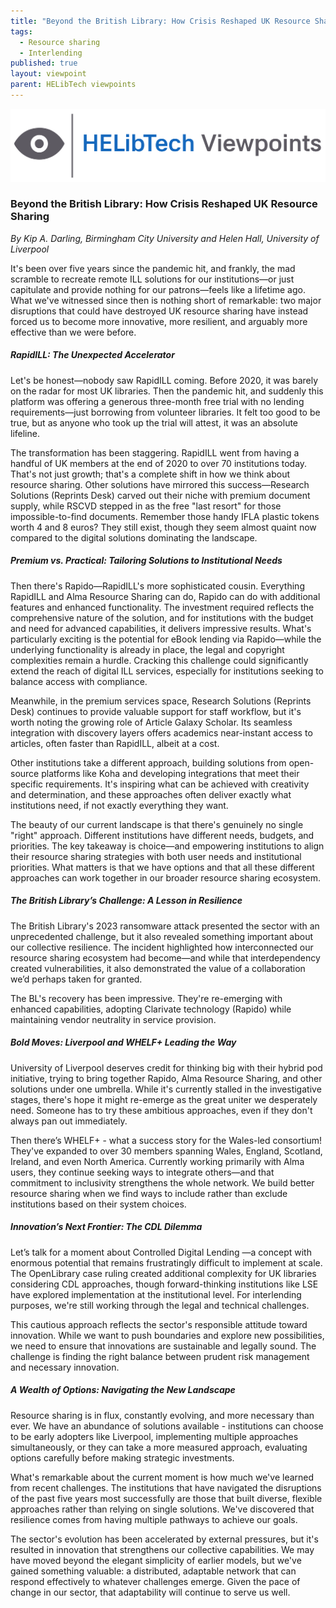 ```yaml
---
title: "Beyond the British Library: How Crisis Reshaped UK Resource Sharing"
tags:
  - Resource sharing
  - Interlending
published: true
layout: viewpoint
parent: HELibTech viewpoints
---
```

![](/assets/images/logo-viewpoints.svg)

### Beyond the British Library: How Crisis Reshaped UK Resource Sharing

*By Kip A. Darling, Birmingham City University and Helen Hall, University of Liverpool*

It's been over five years since the pandemic hit, and frankly, the mad scramble to recreate remote ILL solutions for our institutions—or just capitulate and provide nothing for our patrons—feels like a lifetime ago. What we've witnessed since then is nothing short of remarkable: two major disruptions that could have destroyed UK resource sharing have instead forced us to become more innovative, more resilient, and arguably more effective than we were before.

##### RapidILL: The Unexpected Accelerator

Let's be honest—nobody saw RapidILL coming. Before 2020, it was barely on the radar for most UK libraries. Then the pandemic hit, and suddenly this platform was offering a generous three-month free trial with no lending requirements—just borrowing from volunteer libraries. It felt too good to be true, but as anyone who took up the trial will attest, it was an absolute lifeline.

The transformation has been staggering. RapidILL went from having a handful of UK members at the end of 2020 to over 70 institutions today. That's not just growth; that's a complete shift in how we think about resource sharing. Other solutions have mirrored this success—Research Solutions (Reprints Desk) carved out their niche with premium document supply, while RSCVD stepped in as the free "last resort" for those impossible-to-find documents. Remember those handy IFLA plastic tokens worth 4 and 8 euros? They still exist, though they seem almost quaint now compared to the digital solutions dominating the landscape.

##### Premium vs. Practical: Tailoring Solutions to Institutional Needs

Then there's Rapido—RapidILL's more sophisticated cousin. Everything RapidILL and Alma Resource Sharing can do, Rapido can do with additional features and enhanced functionality. The investment required reflects the comprehensive nature of the solution, and for institutions with the budget and need for advanced capabilities, it delivers impressive results. What's particularly exciting is the potential for eBook lending via Rapido—while the underlying functionality is already in place, the legal and copyright complexities remain a hurdle. Cracking this challenge could significantly extend the reach of digital ILL services, especially for institutions seeking to balance access with compliance.

Meanwhile, in the premium services space, Research Solutions (Reprints Desk) continues to provide valuable support for staff workflow, but it's worth noting the growing role of Article Galaxy Scholar. Its seamless integration with discovery layers offers academics near-instant access to articles, often faster than RapidILL, albeit at a cost.

Other institutions take a different approach, building solutions from open-source platforms like Koha and developing integrations that meet their specific requirements. It's inspiring what can be achieved with creativity and determination, and these approaches often deliver exactly what institutions need, if not exactly everything they want.

The beauty of our current landscape is that there's genuinely no single "right" approach. Different institutions have different needs, budgets, and priorities. The key takeaway is choice—and empowering institutions to align their resource sharing strategies with both user needs and institutional priorities. What matters is that we have options and that all these different approaches can work together in our broader resource sharing ecosystem.

##### The British Library’s Challenge: A Lesson in Resilience

The British Library's 2023 ransomware attack presented the sector with an unprecedented challenge, but it also revealed something important about our collective resilience. The incident highlighted how interconnected our resource sharing ecosystem had become—and while that interdependency created vulnerabilities, it also demonstrated the value of a collaboration we’d perhaps taken for granted.

The BL's recovery has been impressive. They're re-emerging with enhanced capabilities, adopting Clarivate technology (Rapido) while maintaining vendor neutrality in service provision. 

##### Bold Moves: Liverpool and WHELF+ Leading the Way

University of Liverpool deserves credit for thinking big with their hybrid pod initiative, trying to bring together Rapido, Alma Resource Sharing, and other solutions under one umbrella. While it's currently stalled in the investigative stages, there's hope it might re-emerge as the great uniter we desperately need. Someone has to try these ambitious approaches, even if they don't always pan out immediately.

Then there’s WHELF+ - what a success story for the Wales-led consortium! They've expanded to over 30 members spanning Wales, England, Scotland, Ireland, and even North America. Currently working primarily with Alma users, they continue seeking ways to integrate others—and that commitment to inclusivity strengthens the whole network. We build better resource sharing when we find ways to include rather than exclude institutions based on their system choices.

##### Innovation’s Next Frontier: The CDL Dilemma

Let’s talk for a moment about Controlled Digital Lending —a concept with enormous potential that remains frustratingly difficult to implement at scale. The OpenLibrary case ruling created additional complexity for UK libraries considering CDL approaches, though forward-thinking institutions like LSE have explored implementation at the institutional level. For interlending purposes, we're still working through the legal and technical challenges.

This cautious approach reflects the sector's responsible attitude toward innovation. While we want to push boundaries and explore new possibilities, we need to ensure that innovations are sustainable and legally sound. The challenge is finding the right balance between prudent risk management and necessary innovation.

##### A Wealth of Options: Navigating the New Landscape

Resource sharing is in flux, constantly evolving, and more necessary than ever. We have an abundance of solutions available - institutions can choose to be early adopters like Liverpool, implementing multiple approaches simultaneously, or they can take a more measured approach, evaluating options carefully before making strategic investments.

What's remarkable about the current moment is how much we've learned from recent challenges. The institutions that have navigated the disruptions of the past five years most successfully are those that built diverse, flexible approaches rather than relying on single solutions. We've discovered that resilience comes from having multiple pathways to achieve our goals.

The sector's evolution has been accelerated by external pressures, but it's resulted in innovation that strengthens our collective capabilities. We may have moved beyond the elegant simplicity of earlier models, but we've gained something valuable: a distributed, adaptable network that can respond effectively to whatever challenges emerge. Given the pace of change in our sector, that adaptability will continue to serve us well.
